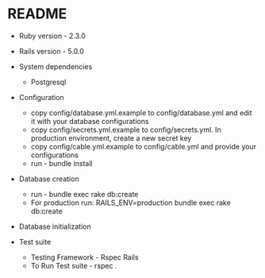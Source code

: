 # README

* Ruby version - 2.3.0
* Rails version - 5.0.0
* System dependencies
  * Postgresql
* Configuration
  * copy config/database.yml.example to config/database.yml and edit it with your
  database configurations
  * copy config/secrets.yml.example to config/secrets.yml. In production environment, create a new secret key
  * copy config/cable.yml.example to config/cable.yml and provide your configurations
  * run - bundle install

* Database creation
  * run - bundle exec rake db:create
  * For production run: RAILS_ENV=production bundle exec rake db:create
* Database initialization

* Test suite
  * Testing Framework - Rspec Rails
  * To Run Test suite - rspec .
